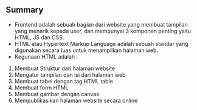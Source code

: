## Summary ##
- Frontend adalah sebuah bagian dari website yang membuat tampilan yang menarik kepada user, dan mempunyai 3 komponen penting yaitu HTML, JS dan CSS.
- HTML atau Hypertext Markup Language adalah sebuah standar yang digunakan secara luas untuk menampilkan halaman web. 
- Kegunaan HTML adalah :
1. Membuat Struktur dari halaman website
2. Mengatur tampilan dan isi dari halaman web
3. Membuat tabel dengan tag HTML table
4. Membuat form HTML
5. Membuat gambar dengan canvas
6. Mempublikasikan halaman website secara online